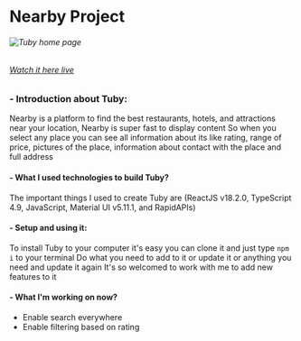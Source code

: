 # __Nearby Project__

###### ![Tuby home page](https://i.ibb.co/JxbhgDq/1.webp)

###### [Watch it here live](https://devmaheremad.github.io/nearby/)

### - Introduction about Tuby:
Nearby is a platform to find the best restaurants, hotels, and attractions near your location, Nearby is super fast to display content
So when you select any place you can see all information about its like rating, range of price, pictures of the place, information about contact with the place and full address

#### - What I used technologies to build Tuby?
The important things I used to create Tuby are (ReactJS v18.2.0, TypeScript 4.9, JavaScript, Material UI v5.11.1, and RapidAPIs)

#### - Setup and using it:
To install Tuby to your computer it's easy you can clone it and just type `npm i` to your terminal
Do what you need to add to it or update it or anything you need and update it again
It's so welcomed to work with me to add new features to it

#### - What I'm working on now?

- Enable search everywhere
- Enable filtering based on rating
